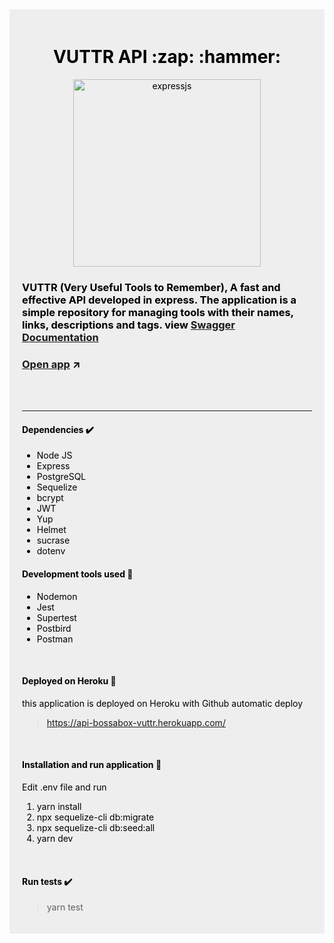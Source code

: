 <div style="color: #000; background: #eee; padding: 20px;">
<center>

<h1 align="center">
VUTTR API :zap: :hammer:
</h1>

<p align="center">
<img width="300" alt="expressjs" src="https://user-images.githubusercontent.com/46490801/95209252-8ae04180-07c0-11eb-8dc0-92f45c0a8bff.png">
</p>

</center>

### VUTTR (Very Useful Tools to Remember), A fast and effective API developed in express. The application is a simple repository for managing tools with their names, links, descriptions and tags. view [Swagger Documentation](https://app.swaggerhub.com/apis/b2584/vuttr-api/1.0.0)

### [Open app](https://api-bossabox-vuttr.herokuapp.com/) :arrow_upper_right:
<br><br><hr>

#### Dependencies :heavy_check_mark:
* Node JS
* Express
* PostgreSQL
* Sequelize
* bcrypt
* JWT
* Yup
* Helmet
* sucrase
* dotenv

#### Development tools used :hammer:
* Nodemon 
* Jest
* Supertest
* Postbird
* Postman

<br>

#### Deployed on Heroku :rocket:

this application is deployed on Heroku with Github automatic deploy

> https://api-bossabox-vuttr.herokuapp.com/


<br>

#### Installation and run application :runner:
Edit .env file and run

1. yarn install
2. npx sequelize-cli db:migrate
3. npx sequelize-cli db:seed:all
4. yarn dev

<br>

#### Run tests :heavy_check_mark:

> yarn test


</div>

